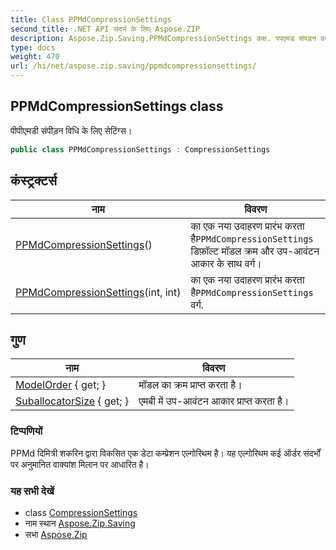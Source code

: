 ```yaml
---
title: Class PPMdCompressionSettings
second_title: .NET API संदर्भ के लिए Aspose.ZIP
description: Aspose.Zip.Saving.PPMdCompressionSettings कक्ष. पपएमड संपड़न वध के लए सेटंग्स
type: docs
weight: 470
url: /hi/net/aspose.zip.saving/ppmdcompressionsettings/
---
```

## PPMdCompressionSettings class

पीपीएमडी संपीड़न विधि के लिए सेटिंग्स।

```csharp
public class PPMdCompressionSettings : CompressionSettings
```

## कंस्ट्रक्टर्स

| नाम | विवरण |
| --- | --- |
| [PPMdCompressionSettings](ppmdcompressionsettings/#constructor)() | का एक नया उदाहरण प्रारंभ करता है`PPMdCompressionSettings` डिफ़ॉल्ट मॉडल क्रम और उप-आवंटन आकार के साथ वर्ग। |
| [PPMdCompressionSettings](ppmdcompressionsettings/#constructor_1)(int, int) | का एक नया उदाहरण प्रारंभ करता है`PPMdCompressionSettings` वर्ग. |

## गुण

| नाम | विवरण |
| --- | --- |
| [ModelOrder](../../aspose.zip.saving/ppmdcompressionsettings/modelorder/) { get; } | मॉडल का क्रम प्राप्त करता है। |
| [SuballocatorSize](../../aspose.zip.saving/ppmdcompressionsettings/suballocatorsize/) { get; } | एमबी में उप-आवंटन आकार प्राप्त करता है। |

### टिप्पणियों

PPMd दिमित्री शकरिन द्वारा विकसित एक डेटा कम्प्रेशन एल्गोरिथम है। यह एल्गोरिथम कई ऑर्डर संदर्भों पर अनुमानित वाक्यांश मिलान पर आधारित है।

### यह सभी देखें

* class [CompressionSettings](../compressionsettings/)
* नाम स्थान [Aspose.Zip.Saving](../../aspose.zip.saving/)
* सभा [Aspose.Zip](../../)


